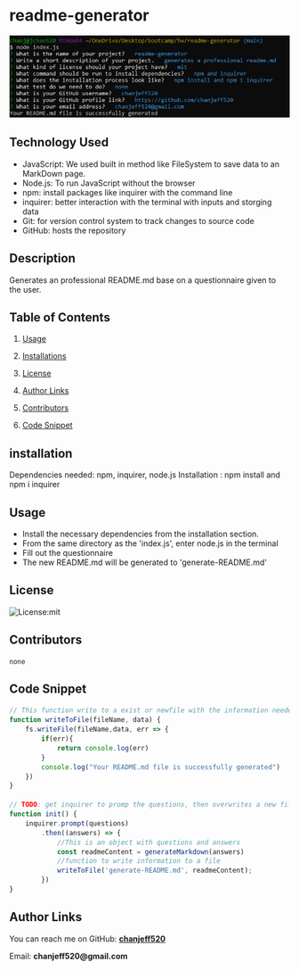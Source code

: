 # readme-generator 

![responses images](./assets/readme-picture.png)

  ## Technology Used
  
  <ul>
      <li> JavaScript:  We used built in method like FileSystem to save data to an MarkDown page. </li>
      <li> Node.js: To run JavaScript without the browser </li>
      <li> npm: install packages like inquirer with the command line </li>
      <li> inquirer: better interaction with the terminal with inputs and storging data</li>
      <li> Git: for version control system to track changes to source code</li>
      <li> GitHub: hosts the repository </li>
  </ul>


  ## Description 

  Generates an professional README.md base on a questionnaire given to the user.


  ## Table of Contents

  1.  [Usage](#usage)

  2.  [Installations](#installation)

  3.  [License](#license)

  4.  [Author Links](#author)

  5.  [Contributors](#collab)

  6.  [Code Snippet](#code)


  ## installation <a id="installation"></a>

  Dependencies needed: npm, inquirer, node.js
  Installation : npm install and npm i inquirer


  ## Usage <a id="usage"></a>
  
  - Install the necessary dependencies from the installation section.
  - From the same directory as the 'index.js', enter node.js in the terminal
  - Fill out the questionnaire
  - The new README.md will be generated to 'generate-README.md'


  ## License  <a id="license"></a>

  ![License:mit](https://img.shields.io/badge/license-mit-blue)


  ## Contributors <a id="collab"></a>

    none

  ## Code Snippet <a id="code"></a>

```js
// This function write to a exist or newfile with the information needed
function writeToFile(fileName, data) {
    fs.writeFile(fileName,data, err => {
        if(err){
            return console.log(err)
        }
        console.log("Your README.md file is successfully generated")
    })
}

// TODO: get inquirer to promp the questions, then overwrites a new file or an exist file of 'generate-README.md'
function init() {
    inquirer.prompt(questions)
        .then((answers) => {
            //This is an object with questions and answers
            const readmeContent = generateMarkdown(answers)
            //function to write information to a file
            writeToFile('generate-README.md', readmeContent);
        })
}

```


  ## Author Links <a id="author"></a>

  You can reach me on
  GitHub: [__chanjeff520__](https://github.com/chanjeff520)

  Email:  __chanjeff520@gmail.com__
